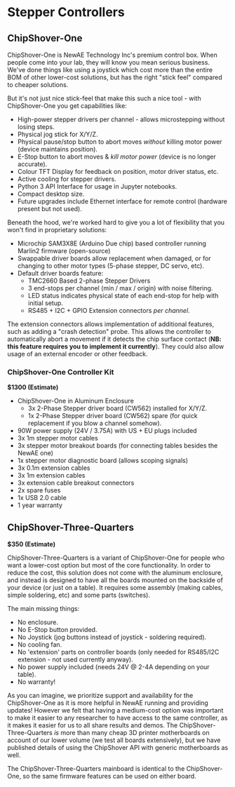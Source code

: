 # Stepper Controllers

## ChipShover-One

ChipShover-One is NewAE Technology Inc's premium control box. When people come into your lab, they will know you mean serious business. We've done things like using a joystick which cost more than the entire BOM of other lower-cost solutions, but has the right "stick feel" compared to cheaper solutions.

But it's not just nice stick-feel that make this such a nice tool - with ChipShover-One you get capabilities like:

* High-power stepper drivers per channel - allows microstepping without losing steps.
* Physical jog stick for X/Y/Z.
* Physical pause/stop button to abort moves *without* killing motor power (device maintains position).
* E-Stop button to abort moves & *kill motor power* (device is no longer accurate).
* Colour TFT Display for feedback on position, motor driver status, etc.
* Active cooling for stepper drivers.
* Python 3 API Interface for usage in Jupyter notebooks.
* Compact desktop size.
* Future upgrades include Ethernet interface for remote control (hardware present but not used).

Beneath the hood, we're worked hard to give you a lot of flexibility that you won't find in proprietary solutions:

* Microchip SAM3X8E (Arduino Due chip) based controller running Marlin2 firmware (open-source)
* Swappable driver boards allow replacement when damaged, or for changing to other motor types (5-phase stepper, DC servo, etc).
* Default driver boards feature:
	* TMC2660 Based 2-phase Stepper Drivers
	* 3 end-stops per channel (min / max / origin) with noise filtering.
	* LED status indicates physical state of each end-stop for help with initial setup.
	* RS485 + I2C + GPIO Extension connectors *per channel*.

The extension connectors allows implementation of additional features, such as adding a "crash detection" probe. This allows the controller to automatically abort a movement if it detects the chip surface contact (**NB: this feature requires you to implement it currently**). They could also allow usage of an external encoder or other feedback.

### ChipShover-One Controller Kit

**$1300 (Estimate)**

* ChipShover-One in Aluminum Enclosure
	* 3x 2-Phase Stepper driver board (CW562) installed for X/Y/Z.
	* 1x 2-Phase Stepper driver board (CW562) spare (for quick replacement if you blow a channel somehow).
* 90W power supply (24V / 3.75A) with US + EU plugs included
* 3x 1m stepper motor cables
* 3x stepper motor breakout boards (for connecting tables besides the NewAE one)
* 1x stepper motor diagnostic board (allows scoping signals)
* 3x 0.1m extension cables
* 3x 1m extension cables
* 3x extension cable breakout connectors
* 2x spare fuses
* 1x USB 2.0 cable
* 1 year warranty

## ChipShover-Three-Quarters

**$350 (Estimate)**

ChipShover-Three-Quarters is a variant of ChipShover-One for people who want a lower-cost option but most of the core functionality. In order to reduce the cost, this solution does not come with the aluminum enclosure, and instead is designed to have all the boards mounted on the backside of your device (or just on a table). It requires some assembly (making cables, simple soldering, etc) and some parts (switches).

The main missing things:
* No enclosure.
* No E-Stop button provided.
* No Joystick (jog buttons instead of joystick - soldering required).
* No cooling fan.
* No 'extension' parts on controller boards (only needed for RS485/I2C extension - not used currently anyway).
* No power supply included (needs 24V @ 2-4A depending on your table).
* No warranty!

As you can imagine, we prioritize support and availability for the ChipShover-One as it is more helpful in NewAE running and providing updates! However we felt that having a medium-cost option was important to make it easier to any researcher to have access to the same controller, as it makes it easier for us to all share results and demos. The ChipShover-Three-Quarters *is* more than many cheap 3D printer motherboards on account of our lower volume (we test all boards extensively), but we have published details of using the ChipShover API with generic motherboards as well.

The ChipShover-Three-Quarters mainboard is identical to the ChipShover-One, so the same firmware features can be used on either board.